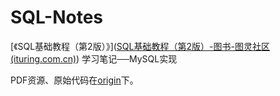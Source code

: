 # SQL-Notes

[《SQL基础教程（第2版）》]([SQL基础教程（第2版）-图书-图灵社区 (ituring.com.cn)](https://www.ituring.com.cn/book/1880))  学习笔记──MySQL实现

PDF资源、原始代码在[origin]()下。

